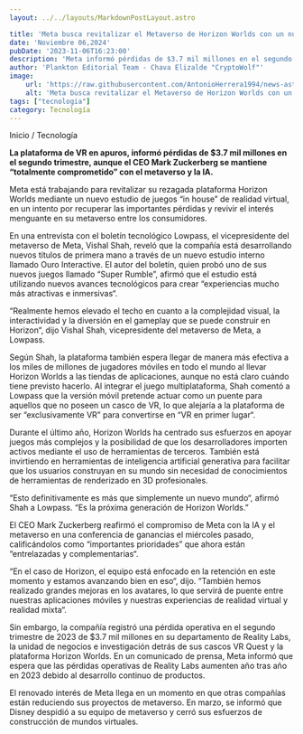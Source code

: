 ```yaml
---
layout: ../../layouts/MarkdownPostLayout.astro

title: 'Meta busca revitalizar el Metaverso de Horizon Worlds con un nuevo estudio de juegos “in house”'
date: 'Noviembre 06,2024'
pubDate: '2023-11-06T16:23:00'
description: 'Meta informó pérdidas de $3.7 mil millones en el segundo trimestre. El CEO Mark Zuckerberg se mantiene “totalmente comprometido” con el metaverso y la IA.'
author: 'Plankton Editorial Team - Chava Elizalde "CryptoWolf"'
image:
    url: 'https://raw.githubusercontent.com/AntonioHerrera1994/news-astro/master/src/assets/tecnologia/tec6.webp'
    alt: 'Meta busca revitalizar el Metaverso de Horizon Worlds con un nuevo estudio de juegos “in house”'
tags: ["tecnologia"]
category: Tecnología
---
```


<span><a href="/" style="text-decoration:none;color:#0F1416">Inicio</a> / <a href="/tecnologia" style="text-decoration:none;color:#0F1416">Tecnología</a></span>

<p style="font-weight: bold;">La plataforma de VR en apuros, informó pérdidas de $3.7 mil millones en el segundo trimestre, aunque el CEO Mark Zuckerberg se mantiene “totalmente comprometido” con el metaverso y la IA.</p>

Meta está trabajando para revitalizar su rezagada plataforma Horizon Worlds mediante un nuevo estudio de juegos “in house” de realidad virtual, en un intento por recuperar las importantes pérdidas y revivir el interés menguante en su metaverso entre los consumidores.

En una entrevista con el boletín tecnológico Lowpass, el vicepresidente del metaverso de Meta, Vishal Shah, reveló que la compañía está desarrollando nuevos títulos de primera mano a través de un nuevo estudio interno llamado Ouro Interactive. El autor del boletín, quien probó uno de sus nuevos juegos llamado “Super Rumble”, afirmó que el estudio está utilizando nuevos avances tecnológicos para crear “experiencias mucho más atractivas e inmersivas“.

“Realmente hemos elevado el techo en cuanto a la complejidad visual, la interactividad y la diversión en el gameplay que se puede construir en Horizon“, dijo Vishal Shah, vicepresidente del metaverso de Meta, a Lowpass.

Según Shah, la plataforma también espera llegar de manera más efectiva a los miles de millones de jugadores móviles en todo el mundo al llevar Horizon Worlds a las tiendas de aplicaciones, aunque no está claro cuándo tiene previsto hacerlo. Al integrar el juego multiplataforma, Shah comentó a Lowpass que la versión móvil pretende actuar como un puente para aquellos que no poseen un casco de VR, lo que alejaría a la plataforma de ser “exclusivamente VR” para convertirse en “VR en primer lugar“.

Durante el último año, Horizon Worlds ha centrado sus esfuerzos en apoyar juegos más complejos y la posibilidad de que los desarrolladores importen activos mediante el uso de herramientas de terceros. También está invirtiendo en herramientas de inteligencia artificial generativa para facilitar que los usuarios construyan en su mundo sin necesidad de conocimientos de herramientas de renderizado en 3D profesionales.

“Esto definitivamente es más que simplemente un nuevo mundo“, afirmó Shah a Lowpass. “Es la próxima generación de Horizon Worlds.”

El CEO Mark Zuckerberg reafirmó el compromiso de Meta con la IA y el metaverso en una conferencia de ganancias el miércoles pasado, calificándolos como “importantes prioridades” que ahora están “entrelazadas y complementarias“.

“En el caso de Horizon, el equipo está enfocado en la retención en este momento y estamos avanzando bien en eso“, dijo. “También hemos realizado grandes mejoras en los avatares, lo que servirá de puente entre nuestras aplicaciones móviles y nuestras experiencias de realidad virtual y realidad mixta“.

Sin embargo, la compañía registró una pérdida operativa en el segundo trimestre de 2023 de $3.7 mil millones en su departamento de Reality Labs, la unidad de negocios e investigación detrás de sus cascos VR Quest y la plataforma Horizon Worlds. En un comunicado de prensa, Meta informó que espera que las pérdidas operativas de Reality Labs aumenten año tras año en 2023 debido al desarrollo continuo de productos.

El renovado interés de Meta llega en un momento en que otras compañías están reduciendo sus proyectos de metaverso. En marzo, se informó que Disney despidió a su equipo de metaverso y cerró sus esfuerzos de construcción de mundos virtuales.
